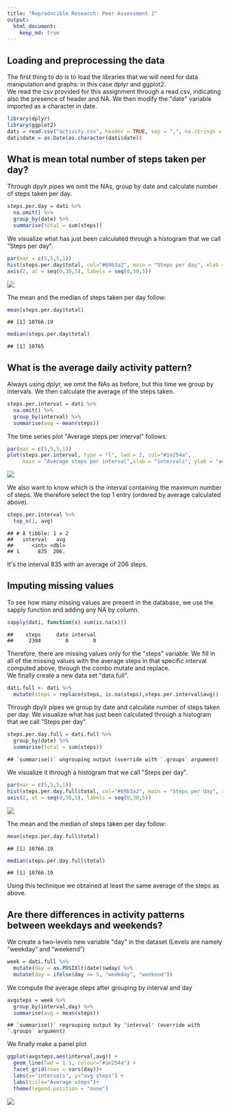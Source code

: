 ```yaml
---
title: "Reproducible Research: Peer Assessment 1"
output: 
  html_document:
    keep_md: true
---
```



## Loading and preprocessing the data

The first thing to do is to load the libraries that we will need for data manipulation and graphs: in this case dplyr and ggplot2.  
We read the csv provided for this assignment through a read.csv, indicating also the presence of header and NA.
We then modify the "date" variable imported as a character in date.


```r
library(dplyr)
library(ggplot2)
dati = read.csv("activity.csv", header = TRUE, sep = ",", na.strings = "NA")
dati$date = as.Date(as.character(dati$date))
```

## What is mean total number of steps taken per day?

Through dpylr pipes we omit the NAs, group by date and calculate number of steps taken per day.


```r
steps.per.day = dati %>%
  na.omit() %>%
  group_by(date) %>%
  summarise(total = sum(steps))
```
  
We visualize what has just been calculated through a histogram that we call "Steps per day".


```r
par(mar = c(5,5,5,1))
hist(steps.per.day$total, col="#69b3a2", main = "Steps per day", xlab = "steps")
axis(2, at = seq(0,30,5), labels = seq(0,30,5))
```

![](PA1_template_files/figure-html/unnamed-chunk-3-1.png)<!-- -->

The mean and the median of steps taken per day follow:


```r
mean(steps.per.day$total)
```

```
## [1] 10766.19
```

```r
median(steps.per.day$total)
```

```
## [1] 10765
```

## What is the average daily activity pattern?

Always using dplyr, we omit the NAs as before, but this time we group by intervals.
We then calculate the average of the steps taken.

```r
steps.per.interval = dati %>%
  na.omit() %>%
  group_by(interval) %>%
  summarise(avg = mean(steps))
```
  
The time series plot "Average steps per interval" follows:

```r
par(mar = c(5,5,5,1))
plot(steps.per.interval, type = "l", lwd = 2, col="#1e254a",
     main = "Average steps per interval",xlab = "intervals", ylab = "average steps")
```

![](PA1_template_files/figure-html/unnamed-chunk-6-1.png)<!-- -->
  
We also want to know which is the interval containing the maximum number of steps.
We therefore select the top 1 entry (ordered by average calculated above).


```r
steps.per.interval %>%
  top_n(1, avg)
```

```
## # A tibble: 1 x 2
##   interval   avg
##      <int> <dbl>
## 1      835  206.
```

It's the interval 835 with an average of 206 steps.

## Imputing missing values

To see how many missing values are present in the database, we use the sapply function and adding any NA by column.


```r
sapply(dati, function(x) sum(is.na(x)))
```

```
##    steps     date interval 
##     2304        0        0
```

Therefore, there are missing values only for the "steps" variable.
We fill in all of the missing values with the average steps in that specific interval 
computed above, through the combo mutate and replace.  
We finally create a new data set "data.full".


```r
dati.full <- dati %>%
  mutate(steps = replace(steps, is.na(steps),steps.per.interval$avg))
```

Through dpylr pipes we group by date and calculate number of steps taken per day.
We visualize what has just been calculated through a histogram that we call "Steps per day".


```r
steps.per.day.full = dati.full %>%
  group_by(date) %>%
  summarise(total = sum(steps))
```

```
## `summarise()` ungrouping output (override with `.groups` argument)
```

We visualize it through a histogram that we call "Steps per day".


```r
par(mar = c(5,5,5,1))
hist(steps.per.day.full$total, col="#69b3a2", main = "Steps per day", xlab = "steps")
axis(2, at = seq(0,30,5), labels = seq(0,30,5))
```

![](PA1_template_files/figure-html/unnamed-chunk-11-1.png)<!-- -->

The mean and the median of steps taken per day follow:


```r
mean(steps.per.day.full$total)
```

```
## [1] 10766.19
```

```r
median(steps.per.day.full$total)
```

```
## [1] 10766.19
```

Using this technique we obtained at least the same average of the steps as above.

## Are there differences in activity patterns between weekdays and weekends?

We create a two-levels new variable "day" in the dataset
(Levels are namely “weekday” and “weekend”)


```r
week = dati.full %>%
  mutate(day = as.POSIXlt(date)$wday) %>%
  mutate(day = ifelse(day <= 5, "weekday", "weekend"))
```

We compute the average steps after grouping by interval and day


```r
avgsteps = week %>%
  group_by(interval,day) %>%
  summarise(avg = mean(steps))
```

```
## `summarise()` regrouping output by 'interval' (override with `.groups` argument)
```

We finally make a panel plot 

```r
ggplot(avgsteps,aes(interval,avg)) +
  geom_line(lwd = 1.1, colour="#1e254a") +
  facet_grid(rows = vars(day))+
  labs(x="intervals", y="avg steps") + 
  labs(title="Average steps")+
  theme(legend.position = "none")
```

![](PA1_template_files/figure-html/unnamed-chunk-15-1.png)<!-- -->

